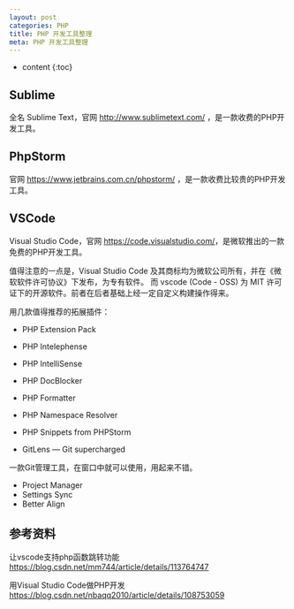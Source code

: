 ```yaml
---
layout: post
categories: PHP
title: PHP 开发工具整理
meta: PHP 开发工具整理
---
```

* content
{:toc}

## Sublime

全名 Sublime Text，官网 <http://www.sublimetext.com/> ，是一款收费的PHP开发工具。

## PhpStorm

官网 <https://www.jetbrains.com.cn/phpstorm/> ，是一款收费比较贵的PHP开发工具。

## VSCode

Visual Studio Code，官网 <https://code.visualstudio.com/>，是微软推出的一款免费的PHP开发工具。

值得注意的一点是，Visual Studio Code 及其商标均为微软公司所有，并在《微软软件许可协议》下发布，为专有软件。
而 vscode (Code - OSS) 为 MIT 许可证下的开源软件。前者在后者基础上经一定自定义构建操作得来。

用几款值得推荐的拓展插件：

* PHP Extension Pack
* PHP Intelephense
* PHP IntelliSense
* PHP DocBlocker
* PHP Formatter
* PHP Namespace Resolver
* PHP Snippets from PHPStorm

* GitLens — Git supercharged

一款Git管理工具，在窗口中就可以使用，用起来不错。

* Project Manager
* Settings Sync
* Better Align





## 参考资料

让vscode支持php函数跳转功能 <https://blog.csdn.net/mm744/article/details/113764747>
 
用Visual Studio Code做PHP开发 <https://blog.csdn.net/nbaqq2010/article/details/108753059>



